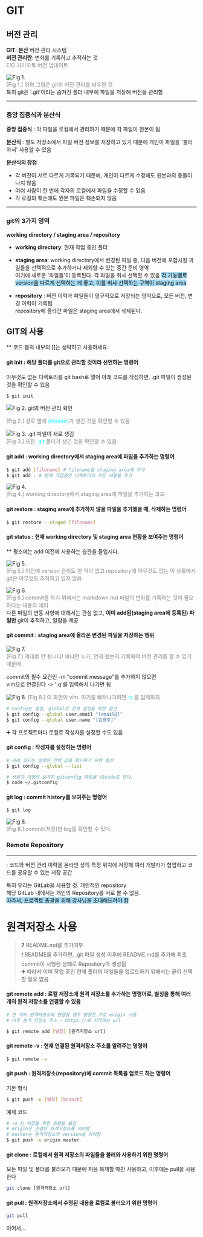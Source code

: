 # GIT

## 버전 관리  

**GIT**: **분산** 버전 관리 시스템  
**버전 관리란**: 변화를 기록하고 추적하는 것  
<span style="color: #848482">EX) 카카오톡 버전 업데이트 </span>

![Fig 1.](image.png)  
<span style="color: #848482">[Fig 1.] 위의 그림은 git의 버전 관리를 비유한 것</span>  
특히 git은 '.git'이라는 숨겨진 폴더 내부에 파일을 저장해 버전을 관리함  

---

### 중앙 집중식과 분산식

**중앙 집중식** : 각 파일을 로컬에서 관리하기 때문에 각 파일이 원본이 됨  

**분산식** : 별도 저장소에서 파일 버전 정보를 저장하고 있기 때문에 개인이 파일을 '불러와서' 사용할 수 있음  

**분산식의 장점**
* 각 버전이 서로 다르게 기록되기 때문에, 개인이 다르게 수정해도 원본과의 충돌이 나지 않음
* 여러 사람이 한 번에 각자의 로컬에서 파일을 수정할 수 있음
* 각 로컬의 훼손에도 원본 파일은 훼손되지 않음

---
### git의 3가지 영역  

**working directory / staging area / repository**   

* **working directory**: 현재 작업 중인 폴더  

* **staging area**: working directory에서 변경된 파일 중, 다음 버전에 포함시킬 파일들을 선택적으로 추가하거나 제외할 수 있는 중간 준비 영역  
여기에 새로운 '파일들'이 등록된다. 각 파일을 취사 선택할 수 있음
<span style="background: #a6daf4; color: black">각 기능별로 version을 다르게 선택하는 게 좋고, 이를 취사 선택하는 구역이 staging area </span>  

* **repository** : 버전 이력과 파일들이 영구적으로 저장되는 영역으로, 모든 버전, 변경 이력이 기록됨  
repository에 올라간 파일은 staging area에서 삭제된다.  

## GIT의 사용  

** 코드 블럭 내부의 []는 생략하고 사용하세요.

#### git init : 해당 폴더를 git으로 관리할 것이라 선언하는 명령어  
아무것도 없는 디렉토리를 git bash로 열어 아래 코드를 작성하면, .git 파일이 생성된 것을 확인할 수 있음  
```bash
$ git init
```

![Fig 2. git의 버전 관리 확인](image-1.png)  

<span style="color: #848482">[Fig 2.] 경로 옆에 <span style="color: #0EFCFE">(master)</span>가 생긴 것을 확인할 수 있음</span>  

![Fig 3. .git 파일이 새로 생김](image-2.png)  
<span style="color: #848482">[Fig 3.] 또한 <span style="color: #0EFCFE">.git</span> 폴더가 생긴 것을 확인할 수 있음</span>      

#### git add : working directory에서 staging area에 파일을 추가하는 명령어  
```bash
$ git add [filename] # filename을 staging area에 추가
$ git add . # 현재 작업중인 디렉토리의 모든 내용을 추가
```
![Fig 4. ](image-3.png)  
<span style="color: #848482">[Fig 4.] working directory에서 staging area에 파일을 추가하는 코드</span>  

#### git restore : staging area에 추가하지 않을 파일을 추가했을 때, 삭제하는 명령어

```bash
$ git restore --staged [filename]
```  

#### git status : 현재 working directory 및 staging area 현황을 보여주는 명령어  
** 평소에는 add 이전에 사용하는 습관을 들입시다.  

![Fig 5.](image-4.png)  
<span style="color: #848482">[Fig 5.] 이전에 version 관리도 한 적이 없고 repository에 아무것도 없는 이 상황에서 git은 아무것도 추적하고 있지 않음</span>  

![Fig 6.](image-5.png)  
<span style="color: #848482">[Fig 6.] commit을 하기 위해서는 markdown.md 파일의 변화를 기록하는 것이 필요하다는 내용의 에러</span>  
다른 파일의 변동 사항에 대해서는 관심 없고, **이미 add된(staging area에 등록된) 파일만** git이 추적하고, 알람을 제공  

#### git commit : staging area에 올라온 변경된 파일을 저장하는 행위  

![Fig 7.](image-6.png)  
<span style="color: #848482">[Fig 7.] 제대로 안 됩니다! 왜냐면 누가, 언제 했는지 기록해야 버전 관리를 할 수 있기 때문에</span>  

commit의 필수 요건인 -m "commit message"를 추가하지 않으면  
vim으로 연결된다 -> ':q'를 입력해서 나가면 됨  

![Fig 8.](image-8.png)
<span style="color: #848482">[Fig 8.] 이 화면이 vim. 여기를 빠져나가려면 <span style="color: #0EFCFE">:q</span> 를 입력하자</span>  


```bash
# config는 설정, global은 전역 설정을 위한 옵션
$ git config --global user.email "[email@]"  
$ git config --global user.name "[김땡주]" 
```  
➕ 각 프로젝트마다 로컬로 작성자를 설정할 수도 있음

#### git config : 작성자를 설정하는 명령어

```bash
# 아래 코드는 설정된 전역 값을 확인하기 위한 옵션
$ git config --global --list
```  

```bash
# 사용자 계정의 숨겨진 gitconfig 파일을 VScode로 연다.
$ code ~/.gitconfig
```  

#### git log : commit history를 보여주는 명령어

```bash
$ git log
```

![Fig 8.](image-7.png)  
<span style="color: #848482">[Fig 8.] commit(저장)한 log를 확인할 수 있다.</span>


### Remote Repository  
---
: 코드와 버전 관리 이력을 온라인 상의 특정 위치에 저장해 여러 개발자가 협업하고 코드를 공유할 수 있는 저장 공간  

특히 우리는 GitLab을 사용할 것. 개인적인 repository  
해당 GitLab 내에서는 개인의 Repository를 서로 볼 수 없음.  
<span style="background: #a6daf4; color: black">따라서, 프로젝트 총괄을 위해 강사님을 초대해드려야 함</span>  


# 원격저장소 사용
> ❓ README.md를 추가여부  
❗ README를 추가하면, .git 파일 생성 이후에 README.md를 추가해 최초 commit이 시행된 상태로 Repository가 생성됨  
➕ 따라서 이미 작업 중인 현재 폴더의 파일들을 업로드하기 위해서는 굳이 선택할 필요 없음  

#### git remote add : 로컬 저장소에 원격 저장소를 추가하는 명령어로, 별칭을 통해 여러 개의 원격 저장소를 연결할 수 있음  
```bash
# 한 개의 원격저장소와 연결할 경우 별칭은 주로 origin 사용
# 이후 원격 저장소 주소 - https://로 시작하는 url

$ git remote add [별칭] [원격저장소 url]
```  

#### git remote -v : 현재 연결된 원격저장소 주소를 알려주는 명령어  

```bash
$ git remote -v  
```

#### git push : 원격저장소(repository)에 commit 목록을 업로드 하는 명령어  
기본 형식
```bash
$ git push -u [별칭] [branch]
```
예제 코드
```bash
# -u 는 저장을 위한 흐름을 옮김
# origin은 연결된 원격저장소를 의미함
# master는 원격저장소의 version을 의미함
$ git push -u origin master  
```  

#### git clone : 로컬에서 원격 저장소의 파일들을 불러와 사용하기 위한 명령어  
모든 파일 및 폴더를 불러오기 때문에 처음 복제할 때만 사용하고, 이후에는 pull을 사용한다
```bash
git clone [원격저장소 url]
```  

#### git pull : 원격저장소에서 수정된 내용을 로컬로 불러오기 위한 명령어  
```bash
git pull
```  

이어서...
